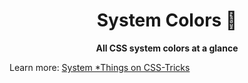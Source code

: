 <h1 align="center">
  System Colors 🦎
</h1>

<p align="center">
  <strong>All CSS system colors at a glance</strong>
</p>

Learn more: [System *Things on CSS-Tricks](https://css-tricks.com/system-things/)
